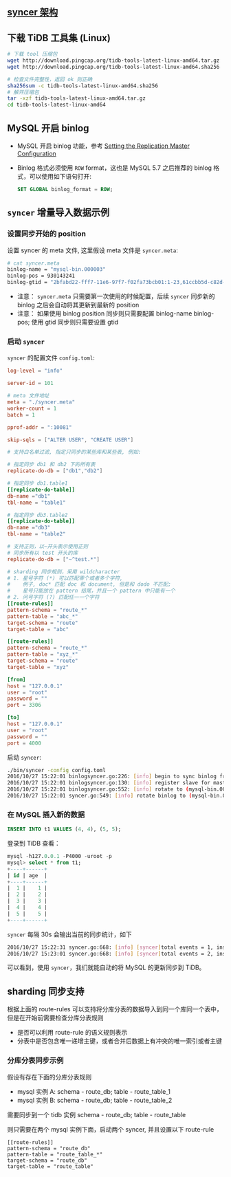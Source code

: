 ## [syncer 架构](./architecture.jpeg)

## 下载 TiDB 工具集 (Linux)

```bash
# 下载 tool 压缩包
wget http://download.pingcap.org/tidb-tools-latest-linux-amd64.tar.gz
wget http://download.pingcap.org/tidb-tools-latest-linux-amd64.sha256

# 检查文件完整性，返回 ok 则正确
sha256sum -c tidb-tools-latest-linux-amd64.sha256
# 解开压缩包
tar -xzf tidb-tools-latest-linux-amd64.tar.gz
cd tidb-tools-latest-linux-amd64
```

## MySQL 开启 binlog

+   MySQL 开启 binlog 功能，参考 [Setting the Replication Master Configuration](http://dev.mysql.com/doc/refman/5.7/en/replication-howto-masterbaseconfig.html)
+   Binlog 格式必须使用 `ROW` format，这也是 MySQL 5.7 之后推荐的 binlog 格式，可以使用如下语句打开:

    ```sql
    SET GLOBAL binlog_format = ROW;
    ```

## `syncer` 增量导入数据示例

### 设置同步开始的 position

设置 syncer 的 meta 文件, 这里假设 meta 文件是 `syncer.meta`:

```bash
# cat syncer.meta
binlog-name = "mysql-bin.000003"
binlog-pos = 930143241
binlog-gtid = "2bfabd22-fff7-11e6-97f7-f02fa73bcb01:1-23,61ccbb5d-c82d-11e6-ac2e-487b6bd31bf7:1-4"
```

+ 注意： `syncer.meta` 只需要第一次使用的时候配置，后续 `syncer` 同步新的 binlog 之后会自动将其更新到最新的 position
+ 注意： 如果使用 binlog position 同步则只需要配置 binlog-name binlog-pos; 使用 gtid 同步则只需要设置 gtid

### 启动 `syncer`

`syncer` 的配置文件 `config.toml`:

```toml
log-level = "info"

server-id = 101

# meta 文件地址
meta = "./syncer.meta"
worker-count = 1
batch = 1

pprof-addr = ":10081"

skip-sqls = ["ALTER USER", "CREATE USER"]

# 支持白名单过滤, 指定只同步的某些库和某些表, 例如:

# 指定同步 db1 和 db2 下的所有表
replicate-do-db = ["db1","db2"]

# 指定同步 db1.table1
[[replicate-do-table]]
db-name ="db1"
tbl-name = "table1"

# 指定同步 db3.table2
[[replicate-do-table]]
db-name ="db3"
tbl-name = "table2"

# 支持正则，以~开头表示使用正则
# 同步所有以 test 开头的库
replicate-do-db = ["~^test.*"]

# sharding 同步规则，采用 wildcharacter
# 1. 星号字符 (*) 可以匹配零个或者多个字符,
#    例子, doc* 匹配 doc 和 document, 但是和 dodo 不匹配;
#    星号只能放在 pattern 结尾，并且一个 pattern 中只能有一个
# 2. 问号字符 (?) 匹配任一一个字符
[[route-rules]]
pattern-schema = "route_*"
pattern-table = "abc_*"
target-schema = "route"
target-table = "abc"

[[route-rules]]
pattern-schema = "route_*"
pattern-table = "xyz_*"
target-schema = "route"
target-table = "xyz"

[from]
host = "127.0.0.1"
user = "root"
password = ""
port = 3306

[to]
host = "127.0.0.1"
user = "root"
password = ""
port = 4000
```

启动 `syncer`:

```bash
./bin/syncer -config config.toml
2016/10/27 15:22:01 binlogsyncer.go:226: [info] begin to sync binlog from position (mysql-bin.000003, 1280)
2016/10/27 15:22:01 binlogsyncer.go:130: [info] register slave for master server 127.0.0.1:3306
2016/10/27 15:22:01 binlogsyncer.go:552: [info] rotate to (mysql-bin.000003, 1280)
2016/10/27 15:22:01 syncer.go:549: [info] rotate binlog to (mysql-bin.000003, 1280)
```

### 在 MySQL 插入新的数据

```sql
INSERT INTO t1 VALUES (4, 4), (5, 5);
```

登录到 TiDB 查看：

```sql
mysql -h127.0.0.1 -P4000 -uroot -p
mysql> select * from t1;
+----+------+
| id | age  |
+----+------+
|  1 |    1 |
|  2 |    2 |
|  3 |    3 |
|  4 |    4 |
|  5 |    5 |
+----+------+
```

`syncer` 每隔 30s 会输出当前的同步统计，如下


```bash
2016/10/27 15:22:31 syncer.go:668: [info] [syncer]total events = 1, insert = 1, update = 0, delete = 0, total tps = 0, recent tps = 0, binlog name = mysql-bin.000003, binlog pos = 1280.
2016/10/27 15:23:01 syncer.go:668: [info] [syncer]total events = 2, insert = 2, update = 0, delete = 0, total tps = 0, recent tps = 0, binlog name = mysql-bin.000003, binlog pos = 1538.
```

可以看到，使用 `syncer`，我们就能自动的将 MySQL 的更新同步到 TiDB。

## sharding 同步支持

根据上面的 route-rules 可以支持将分库分表的数据导入到同一个库同一个表中，但是在开始前需要检查分库分表规则
+   是否可以利用 route-rule 的语义规则表示
+   分表中是否包含唯一递增主键，或者合并后数据上有冲突的唯一索引或者主键

### 分库分表同步示例
假设有存在下面的分库分表规则
+ mysql 实例 A: schema - route_db; table - route_table_1
+ mysql 实例 B: schema - route_db; table - route_table_2

需要同步到一个 tidb 实例 schema - route_db; table - route_table

则只需要在两个 mysql 实例下面，启动两个 syncer, 并且设置以下 route-rule
```
[[route-rules]]
pattern-schema = "route_db"
pattern-table = "route_table_*"
target-schema = "route_db"
target-table = "route_table"
```